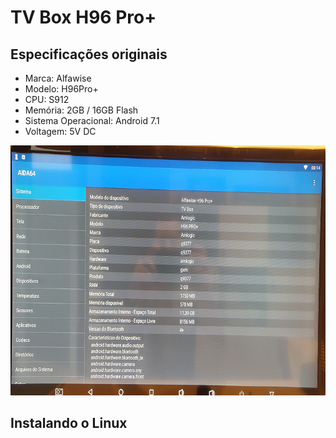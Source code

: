 # TV Box H96 Pro+

## Especificações originais

- Marca: Alfawise
- Modelo: H96Pro+
- CPU: S912
- Memória: 2GB / 16GB Flash
- Sistema Operacional: Android 7.1
- Voltagem: 5V DC

<img src="./aida64.jpg" height="400">

## Instalando o Linux

